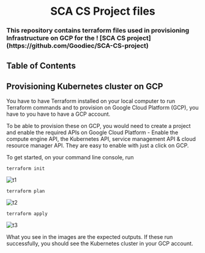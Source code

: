<h1 align="center">SCA CS Project files</h1>
<h3>This repository contains terraform files used in provisioning Infrastructure on GCP for the ! [SCA CS project](https://github.com/Goodiec/SCA-CS-project)</h3>

<!-- TABLE OF CONTENTS -->

## Table of Contents

## Provisioning Kubernetes cluster on GCP
You have to have Terraform installed on your local computer to run Terraform commands and to provision on Google Cloud Platform (GCP), you have to you have to have a GCP account. 

To be able to provision these on GCP, you would need to create a project and enable the required APIs on Google Cloud Platform - Enable the compute engine API, the Kubernetes API, service management API & cloud resource manager API. They are easy to enable with just a click on GCP.

To get started, on your command line console, run 
```
terraform init
```
![t1](https://user-images.githubusercontent.com/15726413/115900702-292fae00-a458-11eb-8eef-5eea3b76edb6.PNG)

```
terraform plan
```
![t2](https://user-images.githubusercontent.com/15726413/115900701-292fae00-a458-11eb-81fa-0be667b98f79.PNG)

```
terraform apply
```
![t3](https://user-images.githubusercontent.com/15726413/115900694-2765ea80-a458-11eb-80c8-b851e36a7bc6.PNG)

What you see in the images are the expected outputs. If these run successfully, you should see the Kubernetes cluster in your GCP account.

